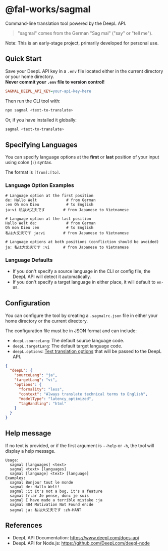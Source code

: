 # @fal-works/sagmal

Command-line translation tool powered by the DeepL API.

> "sagmal" comes from the German "Sag mal" ("say" or "tell me").

Note: This is an early-stage project, primarily developed for personal use.

## Quick Start

Save your DeepL API key in a `.env` file located either in the current directory or your home directory.  
**Never commit your `.env` file to version control!**

```ini
SAGMAL_DEEPL_API_KEY=your-api-key-here
```

Then run the CLI tool with:

```sh
npx sagmal <text-to-translate>
```

Or, if you have installed it globally:

```sh
sagmal <text-to-translate>
```


## Specifying Languages

You can specify language options at the **first** or **last** position of your input using colon (`:`) syntax.

The format is `[from]:[to]`.

### Language Option Examples

```text
# Language option at the first position
de: Hallo Welt             # from German
:en Oh mon Dieu            # to English
ja:vi 私は大丈夫です        # from Japanese to Vietnamese

# Language option at the last position
Hallo Welt de:             # from German
Oh mon Dieu :en            # to English
私は大丈夫です ja:vi        # from Japanese to Vietnamese

# Language options at both positions (confliction should be avoided)
ja: 私は大丈夫です :vi      # from Japanese to Vietnamese
```


### Language Defaults

- If you don't specify a source language in the CLI or config file, the DeepL API will detect it automatically.
- If you don't specify a target language in either place, it will default to `en-US`.


## Configuration

You can configure the tool by creating a `.sagmalrc.json` file in either your home directory or the current directory.

The configuration file must be in JSON format and can include:

- `deepL.sourceLang`: The default source language code.
- `deepL.targetLang`: The default target language code.
- `deepL.options`: [Text translation options](https://github.com/deeplcom/deepl-node?tab=readme-ov-file#text-translation-options) that will be passed to the DeepL API.

```json
{
  "deepL": {
    "sourceLang": "ja",
    "targetLang": "vi",
    "options": {
      "formality": "less",
      "context": "Always translate technical terms to English",
      "modelType": "latency_optimized",
      "tagHandling": "html"
    }
  }
}
```


## Help message

If no text is provided, or if the first argument is `--help` or `-h`, the tool will display a help message.

```text
Usage:
  sagmal [languages] <text>
  sagmal <text> [languages]
  sagmal [language] <text> [language]
Examples:
  sagmal Bonjour tout le monde
  sagmal de: Hallo Welt!
  sagmal :it It's not a bug, it's a feature
  sagmal fr:ar Je pense, donc je suis
  sagmal I have made a terrible mistake :ja
  sagmal 404 Motivation Not Found en:de
  sagmal ja: 私は大丈夫です :zh-HANT
```


## References

- DeepL API Documentation: <https://www.deepl.com/docs-api>
- DeepL API for Node.js: <https://github.com/DeepLcom/deepl-node>
